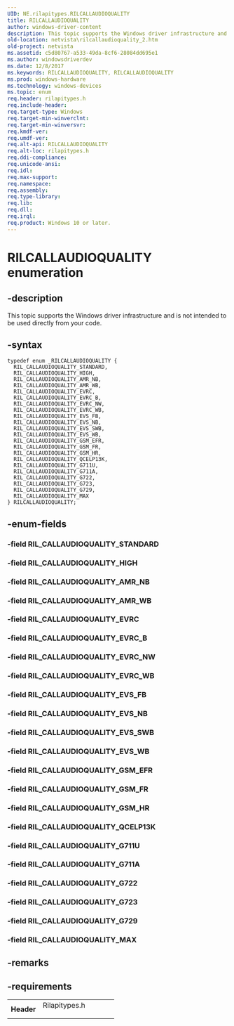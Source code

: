 ```yaml
---
UID: NE.rilapitypes.RILCALLAUDIOQUALITY
title: RILCALLAUDIOQUALITY
author: windows-driver-content
description: This topic supports the Windows driver infrastructure and is not intended to be used directly from your code.
old-location: netvista\rilcallaudioquality_2.htm
old-project: netvista
ms.assetid: c5d80767-a533-49da-8cf6-28084dd695e1
ms.author: windowsdriverdev
ms.date: 12/8/2017
ms.keywords: RILCALLAUDIOQUALITY, RILCALLAUDIOQUALITY
ms.prod: windows-hardware
ms.technology: windows-devices
ms.topic: enum
req.header: rilapitypes.h
req.include-header: 
req.target-type: Windows
req.target-min-winverclnt: 
req.target-min-winversvr: 
req.kmdf-ver: 
req.umdf-ver: 
req.alt-api: RILCALLAUDIOQUALITY
req.alt-loc: rilapitypes.h
req.ddi-compliance: 
req.unicode-ansi: 
req.idl: 
req.max-support: 
req.namespace: 
req.assembly: 
req.type-library: 
req.lib: 
req.dll: 
req.irql: 
req.product: Windows 10 or later.
---
```


# RILCALLAUDIOQUALITY enumeration



## -description
This topic supports the Windows driver infrastructure and is not intended to be used directly from your code. 



## -syntax

````
typedef enum _RILCALLAUDIOQUALITY { 
  RIL_CALLAUDIOQUALITY_STANDARD,
  RIL_CALLAUDIOQUALITY_HIGH,
  RIL_CALLAUDIOQUALITY_AMR_NB,
  RIL_CALLAUDIOQUALITY_AMR_WB,
  RIL_CALLAUDIOQUALITY_EVRC,
  RIL_CALLAUDIOQUALITY_EVRC_B,
  RIL_CALLAUDIOQUALITY_EVRC_NW,
  RIL_CALLAUDIOQUALITY_EVRC_WB,
  RIL_CALLAUDIOQUALITY_EVS_FB,
  RIL_CALLAUDIOQUALITY_EVS_NB,
  RIL_CALLAUDIOQUALITY_EVS_SWB,
  RIL_CALLAUDIOQUALITY_EVS_WB,
  RIL_CALLAUDIOQUALITY_GSM_EFR,
  RIL_CALLAUDIOQUALITY_GSM_FR,
  RIL_CALLAUDIOQUALITY_GSM_HR,
  RIL_CALLAUDIOQUALITY_QCELP13K,
  RIL_CALLAUDIOQUALITY_G711U,
  RIL_CALLAUDIOQUALITY_G711A,
  RIL_CALLAUDIOQUALITY_G722,
  RIL_CALLAUDIOQUALITY_G723,
  RIL_CALLAUDIOQUALITY_G729,
  RIL_CALLAUDIOQUALITY_MAX
} RILCALLAUDIOQUALITY;
````


## -enum-fields

### -field RIL_CALLAUDIOQUALITY_STANDARD


### -field RIL_CALLAUDIOQUALITY_HIGH


### -field RIL_CALLAUDIOQUALITY_AMR_NB


### -field RIL_CALLAUDIOQUALITY_AMR_WB


### -field RIL_CALLAUDIOQUALITY_EVRC


### -field RIL_CALLAUDIOQUALITY_EVRC_B


### -field RIL_CALLAUDIOQUALITY_EVRC_NW


### -field RIL_CALLAUDIOQUALITY_EVRC_WB


### -field RIL_CALLAUDIOQUALITY_EVS_FB


### -field RIL_CALLAUDIOQUALITY_EVS_NB


### -field RIL_CALLAUDIOQUALITY_EVS_SWB


### -field RIL_CALLAUDIOQUALITY_EVS_WB


### -field RIL_CALLAUDIOQUALITY_GSM_EFR


### -field RIL_CALLAUDIOQUALITY_GSM_FR


### -field RIL_CALLAUDIOQUALITY_GSM_HR


### -field RIL_CALLAUDIOQUALITY_QCELP13K


### -field RIL_CALLAUDIOQUALITY_G711U


### -field RIL_CALLAUDIOQUALITY_G711A


### -field RIL_CALLAUDIOQUALITY_G722


### -field RIL_CALLAUDIOQUALITY_G723


### -field RIL_CALLAUDIOQUALITY_G729


### -field RIL_CALLAUDIOQUALITY_MAX


## -remarks


## -requirements
<table>
<tr>
<th width="30%">
Header

</th>
<td width="70%">
<dl>
<dt>Rilapitypes.h</dt>
</dl>
</td>
</tr>
</table>